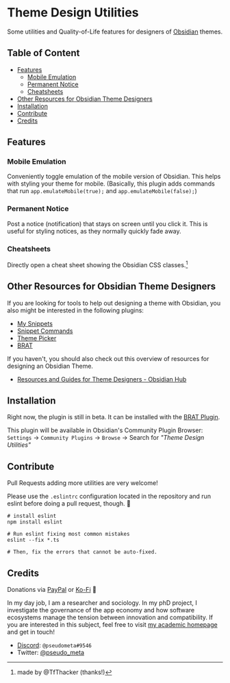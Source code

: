 # Theme Design Utilities

<!-- ![](https://img.shields.io/github/downloads/chrisgrieser/obsidian-theme-design-utilities/total?label=Total%20Downloads&style=plastic) ![](https://img.shields.io/github/v/release/chrisgrieser/obsidian-theme-design-utilities?label=Latest%20Release&style=plastic) -->

Some utilities and Quality-of-Life features for designers of [Obsidian](https://en.wikipedia.org/wiki/Obsidian) themes.

## Table of Content
<!-- MarkdownTOC -->

- [Features](#features)
	- [Mobile Emulation](#mobile-emulation)
	- [Permanent Notice](#permanent-notice)
	- [Cheatsheets](#cheatsheets)
- [Other Resources for Obsidian Theme Designers](#other-resources-for-obsidian-theme-designers)
- [Installation](#installation)
- [Contribute](#contribute)
- [Credits](#credits)

<!-- /MarkdownTOC -->

## Features

### Mobile Emulation
Conveniently toggle emulation of the mobile version of Obsidian. This helps with styling your theme for mobile. (Basically, this plugin adds commands that run `app.emulateMobile(true);` and `app.emulateMobile(false);`)

### Permanent Notice
Post a notice (notification) that stays on screen until you click it. This is useful for styling notices, as they normally quickly fade away.

### Cheatsheets
Directly open a cheat sheet showing the Obsidian CSS classes.[^1]

## Other Resources for Obsidian Theme Designers
If you are looking for tools to help out designing a theme with Obsidian, you also might be interested in the following plugins:
- [My Snippets](https://github.com/chetachiezikeuzor/MySnippets-Plugin)
- [Snippet Commands](https://github.com/deathau/snippet-commands-obsidian)
- [Theme Picker](https://github.com/kenset/obsidian-theme-picker)
- [BRAT](https://github.com/TfTHacker/obsidian42-brat#themes)

If you haven't, you should also check out this overview of resources for designing an Obsidian Theme.
- [Resources and Guides for Theme Designers - Obsidian Hub](https://publish.obsidian.md/hub/04+-+Guides%2C+Workflows%2C+%26+Courses/Guides/Resources+and+Guides+for+Theme+Designers)

## Installation
Right now, the plugin is still in beta. It can be installed with the [BRAT Plugin](https://github.com/TfTHacker/obsidian42-brat).

This plugin will be available in Obsidian's Community Plugin Browser: `Settings` → `Community Plugins` → `Browse` → Search for *"Theme Design Utilities"*

## Contribute
Pull Requests adding more utilities are very welcome!

Please use the `.eslintrc` configuration located in the repository and run eslint before doing a pull request, though. 🙂

```shell
# install eslint
npm install eslint

# Run eslint fixing most common mistakes
eslint --fix *.ts

# Then, fix the errors that cannot be auto-fixed.
```

## Credits
Donations via [PayPal](https://www.paypal.com/paypalme/ChrisGrieser) or [Ko-Fi](https://ko-fi.com/pseudometa) 🙏

In my day job, I am a researcher and sociology. In my phD project, I investigate the governance of the app economy and how software ecosystems manage the tension between innovation and compatibility. If you are interested in this subject, feel free to visit [my academic homepage](https://chris-grieser.de/) and get in touch!

- [Discord](https://discord.gg/veuWUTm): `@pseudometa#9546`
- Twitter: [@pseudo_meta](https://twitter.com/pseudo_meta)

[^1]: made by @TfThacker (thanks!)
